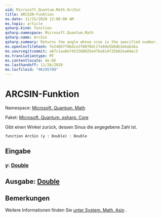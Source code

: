 ```yaml
---
uid: Microsoft.Quantum.Math.ArcSin
title: ARCSIN-Funktion
ms.date: 11/25/2020 12:00:00 AM
ms.topic: article
qsharp.kind: function
qsharp.namespace: Microsoft.Quantum.Math
qsharp.name: ArcSin
qsharp.summary: Returns the angle whose sine is the specified number.
ms.openlocfilehash: fe24867f8bdce2f8078dc1fa9de5b0db3e6ab16a
ms.sourcegitcommit: a87c1aa8e7453360025e47ba614f25b02ea84ec3
ms.translationtype: MT
ms.contentlocale: de-DE
ms.lasthandoff: 11/26/2020
ms.locfileid: "96195799"
---
```

# <a name="arcsin-function"></a>ARCSIN-Funktion

Namespace: [Microsoft. Quantum. Math](xref:Microsoft.Quantum.Math)

Paket: [Microsoft. Quantum. qsharp. Core](https://nuget.org/packages/Microsoft.Quantum.QSharp.Core)


Gibt einen Winkel zurück, dessen Sinus die angegebene Zahl ist.

```qsharp
function ArcSin (y : Double) : Double
```


## <a name="input"></a>Eingabe

### <a name="y--double"></a>y: [Double](xref:microsoft.quantum.lang-ref.double)





## <a name="output--double"></a>Ausgabe: [Double](xref:microsoft.quantum.lang-ref.double)



## <a name="remarks"></a>Bemerkungen

Weitere Informationen finden Sie [unter System. Math. Asin](https://docs.microsoft.com/dotnet/api/system.math.asin) .
